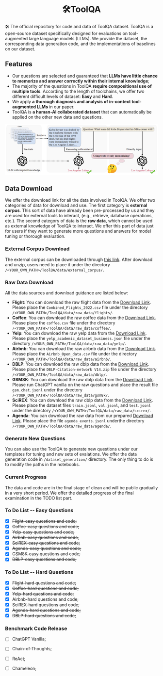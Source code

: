 <div align= "center">
    <h1> 🛠️ToolQA</h1>
</div>

🛠️ The official repository for code and data of ToolQA dataset. ToolQA is a open-source dataset specifically designed for evaluations on tool-augmented large language models (LLMs). We provide the dataset, the corresponding data generation code, and the implementations of baselines on our dataset.

## Features

- Our questions are selected and guaranteed that **LLMs have little chance to memorize and answer correctly within their internal knowledge**;
- The majority of the questions in ToolQA **require compositional use of multiple tools**. According to the length of toolchains, we offer two different difficult levels of dataset: **Easy** and **Hard**.
- We apply **a thorough diagnosis and analysis of in-context tool-augmented LLMs** in our paper.
- ToolQA is **a human-AI collaborated dataset** that can automatically be applied on the other new data and questions.

<p align="center">
  <img 
    width="800"
    src="./figure/overview.png"
  >
</p>

## Data Download
We offer the download link for all the data involved in ToolQA. We offer two categories of data for download and use. The first category is **external corpus**. This sort of data have already been pre-processed by us and they are used for external tools to interact, (e.g., retrieve, database operations, etc.). The second category of data is the **raw data**, which cannot be used as external knowledge of ToolQA to interact. We offer this part of data just for users if they want to generate more questions and answers for model tuning or thorough evaluation.

### External Corpus Download
The external corpus can be downloaded through [this link](https://drive.google.com/file/d/1zRbHzPW2x4dDcfmphBWlan8cxUCRNmqk/view?usp=drive_link). After download and unzip, users need to place it under the directory  ``/<YOUR_OWN_PATH>/ToolQA/data/external_corpus/``.

### Raw Data Download
All the data sources and download guidance are listed below:
- **Flight**: You can download the raw flight data from the [Download Link](https://www.kaggle.com/datasets/robikscube/flight-delay-dataset-20182022?select=Combined_Flights_2022.csv). Please place the ``Combined_Flights_2022.csv`` file under the directory ``/<YOUR_OWN_PATH>/ToolQA/data/raw_data/flights/``.
- **Coffee**: You can download the raw coffee data from the [Download Link](https://www.kaggle.com/datasets/psycon/daily-coffee-price). Please place the ``coffee.csv`` file under the directory ``/<YOUR_OWN_PATH>/ToolQA/data/raw_data/coffee/``.
- **Yelp**: You can download the raw yelp data from the [Download Link](https://www.kaggle.com/datasets/yelp-dataset/yelp-dataset?select=yelp_academic_dataset_business.json). Please place the ``yelp_academic_dataset_business.json`` file under the directory ``/<YOUR_OWN_PATH>/ToolQA/data/raw_data/yelp/``.
- **Airbnb**: You can download the raw airbnb data from the [Download Link](https://www.kaggle.com/datasets/arianazmoudeh/airbnbopendata). Please place the ``Airbnb_Open_data.csv`` file under the directory ``/<YOUR_OWN_PATH>/ToolQA/data/raw_data/airbnb/``.
- **DBLP**: You can download the raw dblp data from the [Download Link](https://www.aminer.org/citation). Please place the ``DBLP-Citation-network V14.zip`` file under the directory ``/<YOUR_OWN_PATH>/ToolQA/data/raw_data/dblp/``.
- **GSM8K**: You can download the raw dblp data from the [Download Link](https://github.com/openai/grade-school-math). Please run ChatGPT vanilla on the raw questions and place the result file ``gsm.chat.jsonl`` under the directory ``/<YOUR_OWN_PATH>/ToolQA/data/raw_data/gsm8k/``.
- **SciREX**: You can download the raw dblp data from the [Download Link](https://github.com/allenai/SciREX). Please place the dataset files ``train.jsonl``, ``val.jsonl``, and ``test.jsonl`` under the directory ``/<YOUR_OWN_PATH>/ToolQA/data/raw_data/scirex/``.
- **Agenda**: You can download the raw data from our prepared [Download Link](https://drive.google.com/file/d/1A-DP_EFGVglaXf6-RUzN2Oq4rB58jExG/view?usp=drive_link). Please place the file ``agenda_events.jsonl`` underthe directory ``/<YOUR_OWN_PATH>/ToolQA/data/raw_data/agenda/``.

### Generate New Questions
You can also use the ToolQA to generate new questions under our templates for tuning and new sets of evalations. We offer the data generation code in `/dataset_generation/` directory. The only thing to do is to modify the paths in the notebooks.


### Current Progress
The data and code are in the final stage of clean and will be public gradually in a very short period. We offer the detailed progress of the final examination in the TODO list part.

### To Do List -- Easy Questions
- [x] ~~Flight-easy questions and code;~~
- [x] ~~Coffee-easy questions and code;~~
- [x] ~~Yelp-easy questions and code;~~
- [x] ~~Airbnb-easy questions and code~~;
- [x] ~~SciREX-easy questions and code;~~
- [x] ~~Agenda-easy questions and code;~~
- [x] ~~GSM8K-easy questions and code;~~
- [x] ~~DBLP-easy questions and code;~~

### To Do List -- Hard Questions
- [x] ~~Flight-hard questions and code;~~
- [x] ~~Coffee-hard questions and code;~~
- [x] ~~Yelp-hard questions and code;~~
- [x] Airbnb-hard questions and code;
- [x] ~~SciREX-hard questions and code;~~
- [x] ~~Agenda-hard questions and code;~~
- [x] ~~DBLP-hard questions and code;~~

### Benchmark Code Release
- [ ] ChatGPT Vanilla;
- [ ] Chain-of-Thoughts;
- [ ] ReAct;
- [ ] Chameleon;

